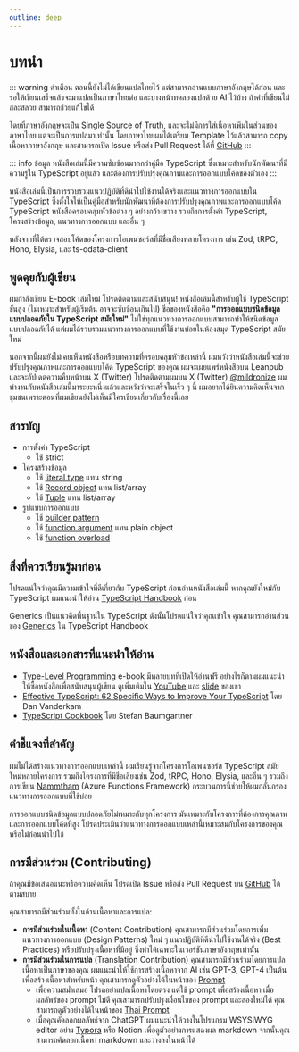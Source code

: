 ```yaml
---
outline: deep
---
```


# บทนำ

::: warning คำเตือน
ตอนนี้ยังไม่ได้เขียนแปลไทยไว้ แต่สามารถอ่านแบบภาษาอังกฤษได้ก่อน และรอให้เขียนเสร็จแล้วจะมาแปลเป็นภาษาไทยต่อ และบางหน้าทดลองแปลด้วย AI ไว้บ้าง ถ้าคำที่เขียนไม่สละสลวย สามารถช่วยแก้ไขได้

โดยที่ภาษาอังกฤษจะเป็น Single Source of Truth, และจะไม่มีการใส่เนื้อหาเพิ่มในส่วนของภาษาไทย แต่จะเป็นการแปลมาเท่านั้น โดยภาษาไทยผมได้เตรียม Template ไว้แล้วสามารถ copy เนื้อหาภาษาอังกฤษ และสามารถเปิด Issue หรือส่ง Pull Request ได้ที่ [GitHub](https://github.com/mildronize/type-safe-design-pattern)
:::

::: info ข้อมูล
หนังสือเล่มนี้มีความซับซ้อนมากกว่าคู่มือ TypeScript ซึ่งเหมาะสำหรับนักพัฒนาที่มีความรู้ใน TypeScript อยู่แล้ว และต้องการปรับปรุงคุณภาพและการออกแบบโค้ดของตัวเอง
:::

หนังสือเล่มนี้เป็นการรวบรวมแนวปฏิบัติที่ดีนำไปใช้งานได้จริงและแนวทางการออกแบบใน TypeScript ซึ่งตั้งใจให้เป็นคู่มือสำหรับนักพัฒนาที่ต้องการปรับปรุงคุณภาพและการออกแบบโค้ด TypeScript หนังสือครอบคลุมหัวข้อต่าง ๆ อย่างกว้างขวาง รวมถึงการตั้งค่า TypeScript, โครงสร้างข้อมูล, แนวทางการออกแบบ และอื่น ๆ

หลังจากที่ได้ตรวจสอบโค้ดของโครงการโอเพนซอร์สที่มีชื่อเสียงหลายโครงการ เช่น Zod, tRPC, Hono, Elysia, และ ts-odata-client

## พูดคุยกับผู้เขียน

ผมกำลังเขียน E-book เล่มใหม่ โปรดติดตามและสนับสนุน! หนังสือเล่มนี้สำหรับผู้ใช้ TypeScript ขั้นสูง (ไม่เหมาะสำหรับผู้เริ่มต้น อาจจะซับซ้อนเกินไป) ชื่อของหนังสือคือ **"การออกแบบชนิดข้อมูลแบบปลอดภัยใน TypeScript สมัยใหม่"** ไม่ใช่ทุกแนวทางการออกแบบสามารถทำให้ชนิดข้อมูลแบบปลอดภัยได้ แต่ผมได้รวบรวมแนวทางการออกแบบที่ใช้งานบ่อยในห้องสมุด TypeScript สมัยใหม่

นอกจากนี้ผมยังไม่เคยเห็นหนังสือหรือบทความที่ครอบคลุมหัวข้อเหล่านี้ ผมหวังว่าหนังสือเล่มนี้จะช่วยปรับปรุงคุณภาพและการออกแบบโค้ด TypeScript ของคุณ ผมจะเผยแพร่หนังสือบน Leanpub และจะอัปเดตความคืบหน้าบน X (Twitter) โปรดติดตามผมบน X (Twitter) [@mildronize](https://x.com/mildronize) ผมทำงานกับหนังสือเล่มนี้มาระยะหนึ่งแล้วและหวังว่าจะเสร็จในเร็ว ๆ นี้ ผมอยากได้ยินความคิดเห็นจากชุมชนเพราะตอนที่ผมเขียนยังไม่เห็นมีใครเขียนเกี่ยวกับเรื่องนี้เลย

## สารบัญ

- การตั้งค่า TypeScript
  - ใช้ strict
- โครงสร้างข้อมูล
  - ใช้ [literal type](/basic-types/literal-types) แทน string
  - ใช้ [Record object](/basic-types/record-object.md) แทน list/array
  - ใช้ [Tuple](/basic-types/tuple.md) แทน list/array
- รูปแบบการออกแบบ
  - ใช้ [builder pattern](/design-patterns/builder-pattern.md)
  - ใช้ [function argument](/design-patterns/function-argument.md) แทน plain object
  - ใช้ [function overload](/design-patterns/function-overload.md)

## สิ่งที่ควรเรียนรู้มาก่อน

โปรดแน่ใจว่าคุณมีความเข้าใจที่ดีเกี่ยวกับ TypeScript ก่อนอ่านหนังสือเล่มนี้ หากคุณยังใหม่กับ TypeScript ผมแนะนำให้อ่าน [TypeScript Handbook](https://www.typescriptlang.org/docs/handbook/intro.html) ก่อน

Generics เป็นแนวคิดพื้นฐานใน TypeScript ดังนั้นโปรดแน่ใจว่าคุณเข้าใจ คุณสามารถอ่านส่วนของ [Generics](https://www.typescriptlang.org/docs/handbook/2/generics.html) ใน TypeScript Handbook

## หนังสือและเอกสารที่แนะนำให้อ่าน

- [Type-Level Programming](https://type-level-typescript.com/) e-book
มีหลายบทที่เปิดให้อ่านฟรี อย่างไรก็ตามผมแนะนำให้ซื้อหนังสือเพื่อสนับสนุนผู้เขียน ดูเพิ่มเติมใน [YouTube](https://www.youtube.com/watch?v=vGVvJuazs84) และ [slide](https://docs.google.com/presentation/d/18Y0M4SRjKoJGR3ePSBBn8yPlpkE5biufZRdHo1Ka2AI/edit?usp=sharin) ของเขา
- [Effective TypeScript: 62 Specific Ways to Improve Your TypeScript](https://learning.oreilly.com/library/view/effective-typescript/9781098155056/) โดย Dan Vanderkam
- [TypeScript Cookbook](https://learning.oreilly.com/library/view/typescript-cookbook/9781098136642/) โดย Stefan Baumgartner

## คำชี้แจงที่สำคัญ

ผมไม่ได้สร้างแนวทางการออกแบบเหล่านี้ ผมเรียนรู้จากโครงการโอเพนซอร์ส TypeScript สมัยใหม่หลายโครงการ รวมถึงโครงการที่มีชื่อเสียงเช่น Zod, tRPC, Hono, Elysia, และอื่น ๆ รวมถึงการเขียน [Nammtham](https://nammatham.thaitype.dev/) (Azure Functions Framework) กระบวนการนี้ช่วยให้ผมกลั่นกรองแนวทางการออกแบบที่ใช้บ่อย

การออกแบบชนิดข้อมูลแบบปลอดภัยไม่เหมาะกับทุกโครงการ มันเหมาะกับโครงการที่ต้องการคุณภาพและการออกแบบโค้ดที่สูง โปรดประเมินว่าแนวทางการออกแบบเหล่านี้เหมาะสมกับโครงการของคุณหรือไม่ก่อนนำไปใช้

## การมีส่วนร่วม (Contributing)

ถ้าคุณมีข้อเสนอแนะหรือความคิดเห็น โปรดเปิด Issue หรือส่ง Pull Request บน [GitHub](https://github.com/mildronize/type-safe-design-pattern) ได้ตามสบาย

คุณสามารถมีส่วนร่วมทั้งในด้านเนื้อหาและการแปล:

- **การมีส่วนร่วมในเนื้อหา** (Content Contribution) คุณสามารถมีส่วนร่วมโดยการเพิ่มแนวทางการออกแบบ (Design Patterns) ใหม่ ๆ แนวปฏิบัติที่ดีนำไปใช้งานได้จริง (Best Practices) หรือปรับปรุงเนื้อหาที่มีอยู่ ซึ่งทำได้เฉพาะในเวอร์ชันภาษาอังกฤษเท่านั้น
- **การมีส่วนร่วมในการแปล** (Translation Contribution) คุณสามารถมีส่วนร่วมโดยการแปลเนื้อหาเป็นภาษาของคุณ ผมแนะนำให้ใช้การสร้างเนื้อหาจาก AI เช่น GPT-3, GPT-4 เป็นต้น เพื่อสร้างเนื้อหาสำหรับหน้า คุณสามารถดูตัวอย่างได้ในหน้าของ [Prompt](./prompt.md)
    - เพื่อความสม่ำเสมอ โปรดอย่าแปลเนื้อหาโดยตรง แต่ใช้ prompt เพื่อสร้างเนื้อหา เมื่อผลลัพธ์ของ prompt ไม่ดี คุณสามารถปรับปรุงเงื่อนไขของ prompt และลองใหม่ได้ คุณสามารถดูตัวอย่างได้ในหน้าของ [Thai Prompt](/th/prompt.md)
    - เมื่อคุณคัดลอกผลลัพธ์จาก ChatGPT ผมแนะนำให้วางในโปรแกรม WSYSIWYG editor อย่าง [Typora](https://typora.io/) หรือ Notion เพื่อดูตัวอย่างการแสดงผล markdown จากนั้นคุณสามารถคัดลอกเนื้อหา markdown และวางลงในหน้าได้